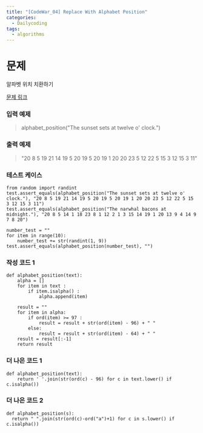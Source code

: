 ```yaml
---
title: "[CodeWar_04] Replace With Alphabet Position"
categories:
  - Dailycoding
tags:
  - algorithms
---
```


# 문제
알파벳 위치 치환하기


[문제 링크](https://www.codewars.com/kata/546f922b54af40e1e90001da/train/python)

### 입력 예제
> alphabet_position("The sunset sets at twelve o' clock.")
### 출력 예제
> "20 8 5 19 21 14 19 5 20 19 5 20 19 1 20 20 23 5 12 22 5 15 3 12 15 3 11"

### 테스트 케이스
```
from random import randint
test.assert_equals(alphabet_position("The sunset sets at twelve o' clock."), "20 8 5 19 21 14 19 5 20 19 5 20 19 1 20 20 23 5 12 22 5 15 3 12 15 3 11")
test.assert_equals(alphabet_position("The narwhal bacons at midnight."), "20 8 5 14 1 18 23 8 1 12 2 1 3 15 14 19 1 20 13 9 4 14 9 7 8 20")

number_test = ""
for item in range(10):
    number_test += str(randint(1, 9))
test.assert_equals(alphabet_position(number_test), "")

```

### 작성 코드 1
```
def alphabet_position(text):
    alpha = []
    for item in text :
        if item.isalpha() :
            alpha.append(item)

    result = ""
    for item in alpha:
        if ord(item) >= 97 :
            result = result + str(ord(item) - 96) + " "
        else:
            result = result + str(ord(item) - 64) + " "
    result = result[:-1]
    return result
```

### 더 나은 코드 1
```
def alphabet_position(text):
    return ' '.join(str(ord(c) - 96) for c in text.lower() if c.isalpha())
```


### 더 나은 코드 2
```
def alphabet_position(s):
  return " ".join(str(ord(c)-ord("a")+1) for c in s.lower() if c.isalpha())
```
